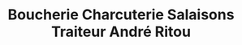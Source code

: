 ---
title: "Boucherie Charcuterie Salaisons Traiteur André Ritou"
url: /marcillac-la-croisille/boucherie-charcuterie-salaisons-traiteur-andre-ritou/
shop: Metzgerei
---